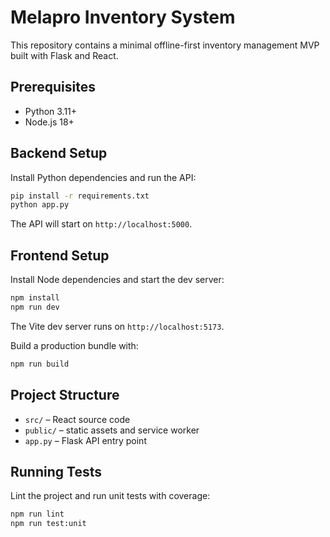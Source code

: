 # Melapro Inventory System

This repository contains a minimal offline-first inventory management MVP built with Flask and React.

## Prerequisites

- Python 3.11+
- Node.js 18+

## Backend Setup

Install Python dependencies and run the API:

```bash
pip install -r requirements.txt
python app.py
```

The API will start on `http://localhost:5000`.

## Frontend Setup

Install Node dependencies and start the dev server:

```bash
npm install
npm run dev
```

The Vite dev server runs on `http://localhost:5173`.

Build a production bundle with:

```bash
npm run build
```

## Project Structure

- `src/` – React source code
- `public/` – static assets and service worker
- `app.py` – Flask API entry point

## Running Tests

Lint the project and run unit tests with coverage:

```bash
npm run lint
npm run test:unit
```

